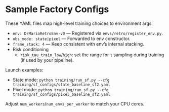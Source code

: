 # Sample Factory Configs

These YAML files map high-level training choices to environment args.

- `env: DrMarioRetroEnv-v0` — Registered via `envs/retro/register_env.py`.
- `obs_mode: state|pixel` — Forwarded to env constructor.
- `frame_stack: 4` — Keep consistent with env’s internal stacking.
- Risk conditioning
  - `risk_tau_train_low`/`high`: set the range for τ sampling during training (if used by your pipeline).

Launch examples:
- State mode: `python training/run_sf.py --cfg training/sf_configs/state_baseline_sf2.yaml`
- Pixel mode: `python training/run_sf.py --cfg training/sf_configs/pixel_baseline_sf2.yaml`

Adjust `num_workers`/`num_envs_per_worker` to match your CPU cores.
